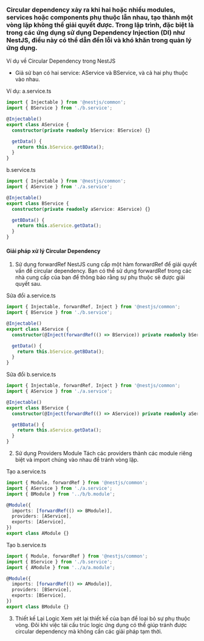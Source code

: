 ### Circular dependency xảy ra khi hai hoặc nhiều modules, services hoặc components phụ thuộc lẫn nhau, tạo thành một vòng lặp không thể giải quyết được. Trong lập trình, đặc biệt là trong các ứng dụng sử dụng Dependency Injection (DI) như NestJS, điều này có thể dẫn đến lỗi và khó khăn trong quản lý ứng dụng.

Ví dụ về Circular Dependency trong NestJS
- Giả sử bạn có hai service: AService và BService, và cả hai phụ thuộc vào nhau.

Ví dụ:
a.service.ts
```typescript
import { Injectable } from '@nestjs/common';
import { BService } from './b.service';

@Injectable()
export class AService {
  constructor(private readonly bService: BService) {}

  getData() {
    return this.bService.getBData();
  }
}
```
b.service.ts
```typescript
import { Injectable } from '@nestjs/common';
import { AService } from './a.service';

@Injectable()
export class BService {
  constructor(private readonly aService: AService) {}

  getBData() {
    return this.aService.getData();
  }
}
```

#### Giải pháp xử lý Circular Dependency
1. Sử dụng forwardRef NestJS cung cấp một hàm forwardRef để giải quyết vấn đề circular dependency. Bạn có thể sử dụng forwardRef trong các nhà cung cấp của bạn để thông báo rằng sự phụ thuộc sẽ được giải quyết sau.

Sửa đổi a.service.ts
```typescript
import { Injectable, forwardRef, Inject } from '@nestjs/common';
import { BService } from './b.service';

@Injectable()
export class AService {
  constructor(@Inject(forwardRef(() => BService)) private readonly bService: BService) {}

  getData() {
    return this.bService.getBData();
  }
}
```

Sửa đổi b.service.ts
```typescript
import { Injectable, forwardRef, Inject } from '@nestjs/common';
import { AService } from './a.service';

@Injectable()
export class BService {
  constructor(@Inject(forwardRef(() => AService)) private readonly aService: AService) {}

  getBData() {
    return this.aService.getData();
  }
}
```

2. Sử dụng Providers Module Tách các providers thành các module riêng biệt và import chúng vào nhau để tránh vòng lặp.

Tạo a.service.ts
```typescript
import { Module, forwardRef } from '@nestjs/common';
import { AService } from './a.service';
import { BModule } from '../b/b.module';

@Module({
  imports: [forwardRef(() => BModule)],
  providers: [AService],
  exports: [AService],
})
export class AModule {}
```

Tạo b.service.ts
```typescript
import { Module, forwardRef } from '@nestjs/common';
import { BService } from './b.service';
import { AModule } from '../a/a.module';

@Module({
  imports: [forwardRef(() => AModule)],
  providers: [BService],
  exports: [BService],
})
export class BModule {}
```

3. Thiết kế Lại Logic Xem xét lại thiết kế của bạn để loại bỏ sự phụ thuộc vòng. Đôi khi việc tái cấu trúc logic ứng dụng có thể giúp tránh được circular dependency mà không cần các giải pháp tạm thời.